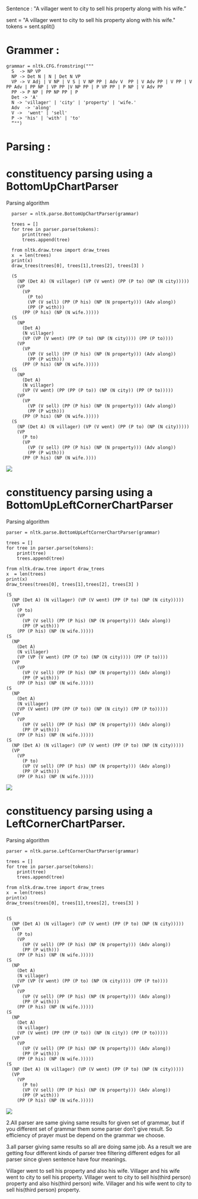 

Sentence :
"A villager went to city to sell his property along with his wife.”

sent = "A villager went to city to sell his property along with his wife."
tokens = sent.split()

# Grammer :

    grammar = nltk.CFG.fromstring("""
      S  -> NP VP
      NP -> Det N | N | Det N VP
      VP -> V Adj | V NP | V S | V NP PP | Adv V  PP | V Adv PP | V PP | V PP Adv | PP NP | VP PP |V NP PP | P VP PP | P NP | V Adv PP    
      PP -> P NP | PP NP PP | P
      Det -> 'A'
      N -> 'villager' | 'city' | 'property' | 'wife.'
      Adv  -> 'along' 
      V ->  'went' | 'sell' 
      P -> 'his' | 'with' | 'to' 
      “"")


# Parsing :

# constituency parsing using a BottomUpChartParser
Parsing algorithm

      parser = nltk.parse.BottomUpChartParser(grammar)

      trees = []
      for tree in parser.parse(tokens):
          print(tree)
          trees.append(tree)

      from nltk.draw.tree import draw_trees
      x  = len(trees)
      print(x)
      draw_trees(trees[0], trees[1],trees[2], trees[3] )

      (S
        (NP (Det A) (N villager) (VP (V went) (PP (P to) (NP (N city)))))
        (VP
          (VP
            (P to)
            (VP (V sell) (PP (P his) (NP (N property))) (Adv along))
            (PP (P with)))
          (PP (P his) (NP (N wife.)))))
      (S
        (NP
          (Det A)
          (N villager)
          (VP (VP (V went) (PP (P to) (NP (N city)))) (PP (P to))))
        (VP
          (VP
            (VP (V sell) (PP (P his) (NP (N property))) (Adv along))
            (PP (P with)))
          (PP (P his) (NP (N wife.)))))
      (S
        (NP
          (Det A)
          (N villager)
          (VP (V went) (PP (PP (P to)) (NP (N city)) (PP (P to)))))
        (VP
          (VP
            (VP (V sell) (PP (P his) (NP (N property))) (Adv along))
            (PP (P with)))
          (PP (P his) (NP (N wife.)))))
      (S
        (NP (Det A) (N villager) (VP (V went) (PP (P to) (NP (N city)))))
        (VP
          (P to)
          (VP
            (VP (V sell) (PP (P his) (NP (N property))) (Adv along))
            (PP (P with)))
          (PP (P his) (NP (N wife.))))
          
![](images/image_1.png)

# constituency parsing using a BottomUpLeftCornerChartParser
Parsing algorithm

    parser = nltk.parse.BottomUpLeftCornerChartParser(grammar)

    trees = []
    for tree in parser.parse(tokens):
        print(tree)
        trees.append(tree)

    from nltk.draw.tree import draw_trees
    x  = len(trees)
    print(x)
    draw_trees(trees[0], trees[1],trees[2], trees[3] )

    (S
      (NP (Det A) (N villager) (VP (V went) (PP (P to) (NP (N city)))))
      (VP
        (P to)
        (VP
          (VP (V sell) (PP (P his) (NP (N property))) (Adv along))
          (PP (P with)))
        (PP (P his) (NP (N wife.)))))
    (S
      (NP
        (Det A)
        (N villager)
        (VP (VP (V went) (PP (P to) (NP (N city)))) (PP (P to))))
      (VP
        (VP
          (VP (V sell) (PP (P his) (NP (N property))) (Adv along))
          (PP (P with)))
        (PP (P his) (NP (N wife.)))))
    (S
      (NP
        (Det A)
        (N villager)
        (VP (V went) (PP (PP (P to)) (NP (N city)) (PP (P to)))))
      (VP
        (VP
          (VP (V sell) (PP (P his) (NP (N property))) (Adv along))
          (PP (P with)))
        (PP (P his) (NP (N wife.)))))
    (S
      (NP (Det A) (N villager) (VP (V went) (PP (P to) (NP (N city)))))
      (VP
        (VP
          (P to)
          (VP (V sell) (PP (P his) (NP (N property))) (Adv along))
          (PP (P with)))
        (PP (P his) (NP (N wife.)))))
        
![](images/image_1.png)

# constituency parsing using a LeftCornerChartParser.
Parsing algorithm
 
    parser = nltk.parse.LeftCornerChartParser(grammar)

    trees = []
    for tree in parser.parse(tokens):
        print(tree)
        trees.append(tree)

    from nltk.draw.tree import draw_trees
    x  = len(trees)
    print(x)
    draw_trees(trees[0], trees[1],trees[2], trees[3] )


    (S
      (NP (Det A) (N villager) (VP (V went) (PP (P to) (NP (N city)))))
      (VP
        (P to)
        (VP
          (VP (V sell) (PP (P his) (NP (N property))) (Adv along))
          (PP (P with)))
        (PP (P his) (NP (N wife.)))))
    (S
      (NP
        (Det A)
        (N villager)
        (VP (VP (V went) (PP (P to) (NP (N city)))) (PP (P to))))
      (VP
        (VP
          (VP (V sell) (PP (P his) (NP (N property))) (Adv along))
          (PP (P with)))
        (PP (P his) (NP (N wife.)))))
    (S
      (NP
        (Det A)
        (N villager)
        (VP (V went) (PP (PP (P to)) (NP (N city)) (PP (P to)))))
      (VP
        (VP
          (VP (V sell) (PP (P his) (NP (N property))) (Adv along))
          (PP (P with)))
        (PP (P his) (NP (N wife.)))))
    (S
      (NP (Det A) (N villager) (VP (V went) (PP (P to) (NP (N city)))))
      (VP
        (VP
          (P to)
          (VP (V sell) (PP (P his) (NP (N property))) (Adv along))
          (PP (P with)))
        (PP (P his) (NP (N wife.)))))

![](images/image_1.png)

2.All parser are same giving same results for given set of grammar, but if you different set of grammar them some parser don’t give result. So efficiency of prayer must be depend on the grammar we choose.

3.all parser giving same results so all are doing same job. As a result we are getting four different kinds of parser tree filtering different edges for all parser since given sentence have four meanings. 

Villager went to sell his property and also his wife.
Villager and his wife went to city to sell his property.
Villager went to city to sell his(third person) property and also his(third person) wife.
Villager and his wife went to city to sell his(third person) property. 

